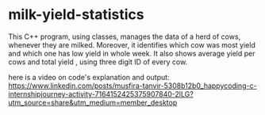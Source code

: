 # milk-yield-statistics

This C++ program, using classes, manages the data of a herd of cows, whenever they are milked. Moreover, it identifies which cow was most yield and which one has low yield in whole week. It also shows average yield per cows and total yield , using three digit ID of every cow.

here is a video on code's explanation and output: https://www.linkedin.com/posts/musfira-tanvir-5308b12b0_happycoding-c-internshipjourney-activity-7164152425375907840-2lLG?utm_source=share&utm_medium=member_desktop
